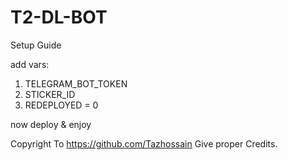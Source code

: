 # T2-DL-BOT

Setup Guide

add vars:
1. TELEGRAM_BOT_TOKEN
2. STICKER_ID
3. REDEPLOYED = 0

now deploy & enjoy

Copyright To https://github.com/Tazhossain
Give proper Credits.
